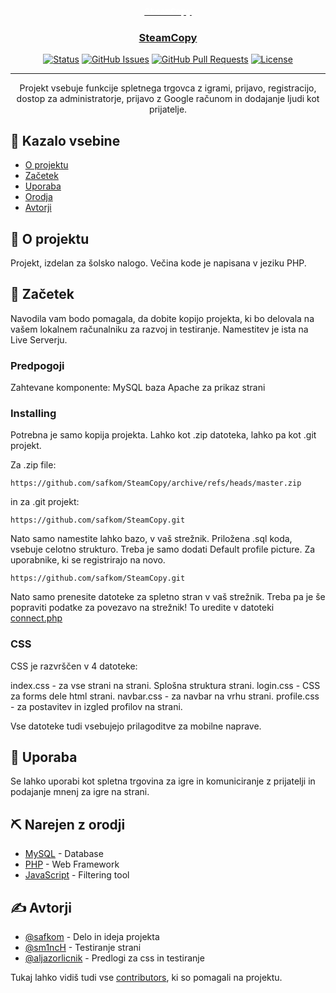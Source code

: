 <p align="center">
  <a href="" rel="noopener"><b style="color:white; font-family:'Courier New', Courier, monospace">SteamCopy</b>
</p>

<h3 align="center">SteamCopy</h3>

<div align="center">

  [![Status](https://img.shields.io/badge/status-active-success.svg)]() 
  [![GitHub Issues](https://img.shields.io/github/issues/safkom/SteamCopy.svg)](https://github.com/safkom/SteamCopy/issues)
  [![GitHub Pull Requests](https://img.shields.io/github/issues-pr/safkom/SteamCopy.svg)](https://github.com/safkom/SteamCopy/pulls)
  [![License](https://img.shields.io/badge/license-MIT-blue.svg)](/LICENSE)

</div>

---

<p align="center">Projekt vsebuje funkcije spletnega trgovca z igrami, prijavo, registracijo, dostop za administratorje, prijavo z Google računom in dodajanje ljudi kot prijatelje.
    <br> 
</p>

## 📝 Kazalo vsebine
- [O projektu](#o-projektu)
- [Začetek](#začetek)
- [Uporaba](#uporaba)
- [Orodja](#orodja)
- [Avtorji](#avtorji)

## 🧐 O projektu <a name = "o-projektu"></a>
Projekt, izdelan za šolsko nalogo. Večina kode je napisana v jeziku PHP.

## 🏁 Začetek <a name = "začetek"></a>
Navodila vam bodo pomagala, da dobite kopijo projekta, ki bo delovala na vašem lokalnem računalniku za razvoj in testiranje. Namestitev je ista na Live Serverju.

### Predpogoji
Zahtevane komponente:
MySQL baza
Apache za prikaz strani



### Installing
Potrebna je samo kopija projekta. Lahko kot .zip datoteka, lahko pa kot .git projekt.

Za .zip file:

```
https://github.com/safkom/SteamCopy/archive/refs/heads/master.zip
```

in za .git projekt:

```
https://github.com/safkom/SteamCopy.git
```
Nato samo namestite lahko bazo, v vaš strežnik. Priložena .sql koda, vsebuje celotno strukturo. Treba je samo dodati Default profile picture. Za uporabnike, ki se registrirajo na novo.
```
https://github.com/safkom/SteamCopy.git
```

Nato samo prenesite datoteke za spletno stran v vaš strežnik.
Treba pa je še popraviti podatke za povezavo na strežnik!
To uredite v datoteki [connect.php](https://github.com/safkom/SteamCopy/blob/master/connect.php)

### CSS
CSS je razvrščen v 4 datoteke:

index.css - za vse strani na strani. Splošna struktura strani.
login.css - CSS za forms dele html strani.
navbar.css - za navbar na vrhu strani.
profile.css - za postavitev in izgled profilov na strani.

Vse datoteke tudi vsebujejo prilagoditve za mobilne naprave.

## 🎈 Uporaba <a name="uporaba"></a>
Se lahko uporabi kot spletna trgovina za igre in komuniciranje z prijatelji in podajanje mnenj za igre na strani.


## ⛏️ Narejen z orodji <a name = "orodja"></a>
- [MySQL](https://www.mysql.com) - Database
- [PHP](https://www.php.net) - Web Framework
- [JavaScript](https://developer.mozilla.org/en-US/docs/Web/JavaScript) - Filtering tool

## ✍️ Avtorji <a name = "avtorji"></a>
- [@safkom](https://github.com/safkom) - Delo in ideja projekta
- [@sm1ncH](https://github.com/sm1ncH) - Testiranje strani
- [@aljazorlicnik](https://github.com/aljazorlicnik) - Predlogi za css in testiranje

Tukaj lahko vidiš tudi vse [contributors](https://github.com/safkom/SteamCopy/contributors), ki so pomagali na projektu.
